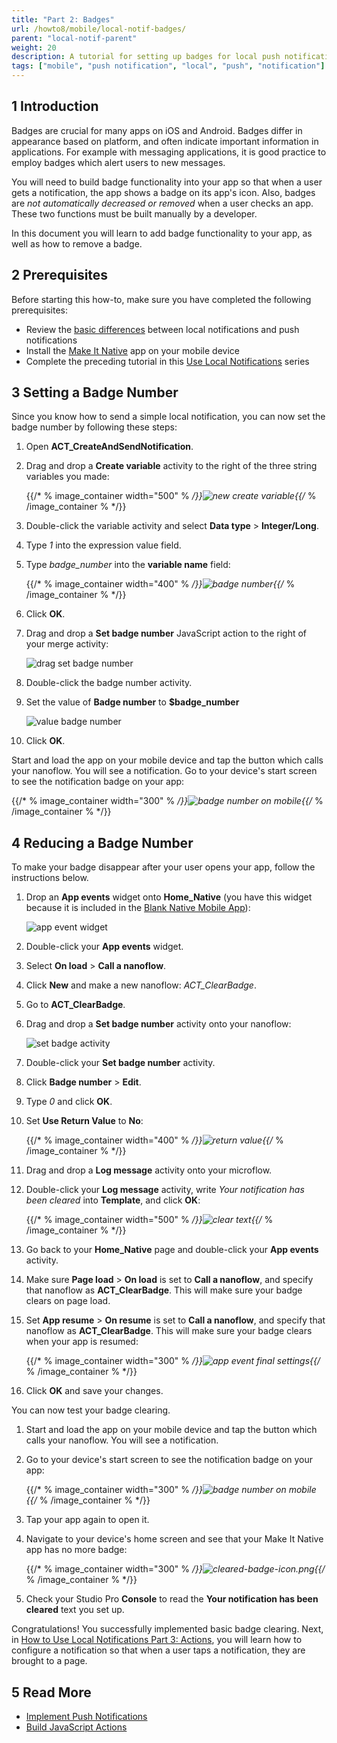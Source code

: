 ```yaml
---
title: "Part 2: Badges"
url: /howto8/mobile/local-notif-badges/
parent: "local-notif-parent"
weight: 20
description: A tutorial for setting up badges for local push notifications.
tags: ["mobile", "push notification", "local", "push", "notification"]
---
```


## 1 Introduction

Badges are crucial for many apps on iOS and Android. Badges differ in appearance based on platform, and often indicate important information in applications. For example with messaging applications, it is good practice to employ badges which alert users to new messages.

You will need to build badge functionality into your app so that when a user gets a notification, the app shows a badge on its app's icon. Also, badges are *not automatically decreased or removed* when a user checks an app. These two functions must be built manually by a developer. 

In this document you will learn to add badge functionality to your app, as well as how to remove a badge.

## 2 Prerequisites 

Before starting this how-to, make sure you have completed the following prerequisites:

* Review the [basic differences](https://developer.apple.com/library/archive/documentation/NetworkingInternet/Conceptual/RemoteNotificationsPG/) between local notifications and push notifications
* Install the [Make It Native](/refguide8/getting-the-make-it-native-app/) app on your mobile device
* Complete the preceding tutorial in this [Use Local Notifications](/howto8/mobile/local-notif-parent/) series

## 3 Setting a Badge Number

Since you know how to send a simple local notification, you can now set the badge number by following these steps:

1. Open **ACT_CreateAndSendNotification**.
2.  Drag and drop a **Create variable** activity to the right of the three string variables you made:

	{{/* % image_container width="500" % */}}![new create variable](/attachments/howto8/mobile/native-mobile/notifications/local-notif-parent/local-notif-badges/new-variable-badge.png){{/* % /image_container % */}}

3. Double-click the variable activity and select **Data type** > **Integer/Long**.
4. Type *1* into the expression value field. 
5.  Type *badge_number* into the **variable name** field:

	{{/* % image_container width="400" % */}}![badge number](/attachments/howto8/mobile/native-mobile/notifications/local-notif-parent/local-notif-badges/badge-1.png){{/* % /image_container % */}}

6. Click **OK**.
7.  Drag and drop a **Set badge number** JavaScript action to the right of your merge activity:

	![drag set badge number](/attachments/howto8/mobile/native-mobile/notifications/local-notif-parent/local-notif-badges/set-badge-act.png)

8. Double-click the badge number activity.
9.  Set the value of **Badge number** to **$badge_number**

	![value badge number](/attachments/howto8/mobile/native-mobile/notifications/local-notif-parent/local-notif-badges/badge-input.png)

10. Click **OK**.

Start and load the app on your mobile device and tap the button which calls your nanoflow. You will see a notification. Go to your device's start screen to see the notification badge on your app:

{{/* % image_container width="300" % */}}![badge number on mobile](/attachments/howto8/mobile/native-mobile/notifications/local-notif-parent/local-notif-badges/badge-mobile.png){{/* % /image_container % */}}

## 4 Reducing a Badge Number

To make your badge disappear after your user opens your app, follow the instructions below.

1. Drop an **App events** widget onto **Home_Native** (you have this widget because it is included in the [Blank Native Mobile App](https://marketplace.mendix.com/link/component/109511/)):

	![app event widget](/attachments/howto8/mobile/native-mobile/notifications/local-notif-parent/local-notif-badges/app-events.png)

2. Double-click your **App events** widget.
3. Select **On load** > **Call a nanoflow**.
4. Click **New** and make a new nanoflow: *ACT_ClearBadge*.
5. Go to **ACT_ClearBadge**.
6. Drag and drop a **Set badge number** activity onto your nanoflow:

	![set badge activity](/attachments/howto8/mobile/native-mobile/notifications/local-notif-parent/local-notif-badges/clear-set-badge.png)

7. Double-click your **Set badge number** activity.
8. Click **Badge number** > **Edit**.
9. Type *0* and click **OK**.
10. Set **Use Return Value** to **No**:

	{{/* % image_container width="400" % */}}![return value](/attachments/howto8/mobile/native-mobile/notifications/local-notif-parent/local-notif-badges/clear-badge-settings.png){{/* % /image_container % */}}

11. Drag and drop a **Log message** activity onto your microflow.
12. Double-click your **Log message** activity, write *Your notification has been cleared* into **Template**, and click **OK**:

	{{/* % image_container width="500" % */}}![clear text](/attachments/howto8/mobile/native-mobile/notifications/local-notif-parent/local-notif-badges/clear-text-log.png){{/* % /image_container % */}}

13. Go back to your **Home_Native** page and double-click your **App events** activity.
14. Make sure **Page load** > **On load** is set to **Call a nanoflow**, and specify that nanoflow as **ACT_ClearBadge**. This will make sure your badge clears on page load.
15. Set **App resume** > **On resume** is set to **Call a nanoflow**, and specify that nanoflow as **ACT_ClearBadge**. This will make sure your badge clears when your app is resumed:

	{{/* % image_container width="300" % */}}![app event final settings](/attachments/howto8/mobile/native-mobile/notifications/local-notif-parent/local-notif-badges/app-event-final-settings.png){{/* % /image_container % */}}

16. Click **OK** and save your changes.

You can now test your badge clearing.

1. Start and load the app on your mobile device and tap the button which calls your nanoflow. You will see a notification. 
2. Go to your device's start screen to see the notification badge on your app:

	{{/* % image_container width="300" % */}}![badge number on mobile](/attachments/howto8/mobile/native-mobile/notifications/local-notif-parent/local-notif-badges/badge-mobile.png){{/* % /image_container % */}}

3. Tap your app again to open it.
4. Navigate to your device's home screen and see that your Make It Native app has no more badge:

	{{/* % image_container width="300" % */}}![cleared-badge-icon.png](/attachments/howto8/mobile/native-mobile/notifications/local-notif-parent/local-notif-badges/cleared-badge-icon.png){{/* % /image_container % */}}

5. Check your Studio Pro **Console** to read the **Your notification has been cleared** text you set up.

Congratulations! You successfully implemented basic badge clearing. Next, in [How to Use Local Notifications Part 3: Actions](/howto8/mobile/local-notif-action/), you will learn how to configure a notification so that when a user taps a notification, they are brought to a page.

## 5 Read More

* [Implement Push Notifications](/howto8/mobile/implementation-guide/)
* [Build JavaScript Actions](/howto8/extensibility/build-javascript-actions/)